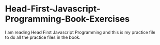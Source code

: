 # Head-First-Javascript-Programming-Book-Exercises
I am reading Head First Javascript Programming and this is my practice file to do all the practice files in the book. 
